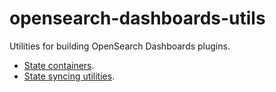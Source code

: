 # opensearch-dashboards-utils

Utilities for building OpenSearch Dashboards plugins.

- [State containers](./docs/state-containers).
- [State syncing utilities](./docs/state-sync).
